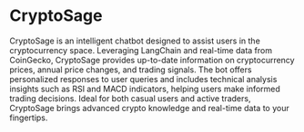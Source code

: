 # CryptoSage
CryptoSage is an intelligent chatbot designed to assist users in the cryptocurrency space. Leveraging LangChain and real-time data from CoinGecko, CryptoSage provides up-to-date information on cryptocurrency prices, annual price changes, and trading signals. The bot offers personalized responses to user queries and includes technical analysis insights such as RSI and MACD indicators, helping users make informed trading decisions. Ideal for both casual users and active traders, CryptoSage brings advanced crypto knowledge and real-time data to your fingertips.
